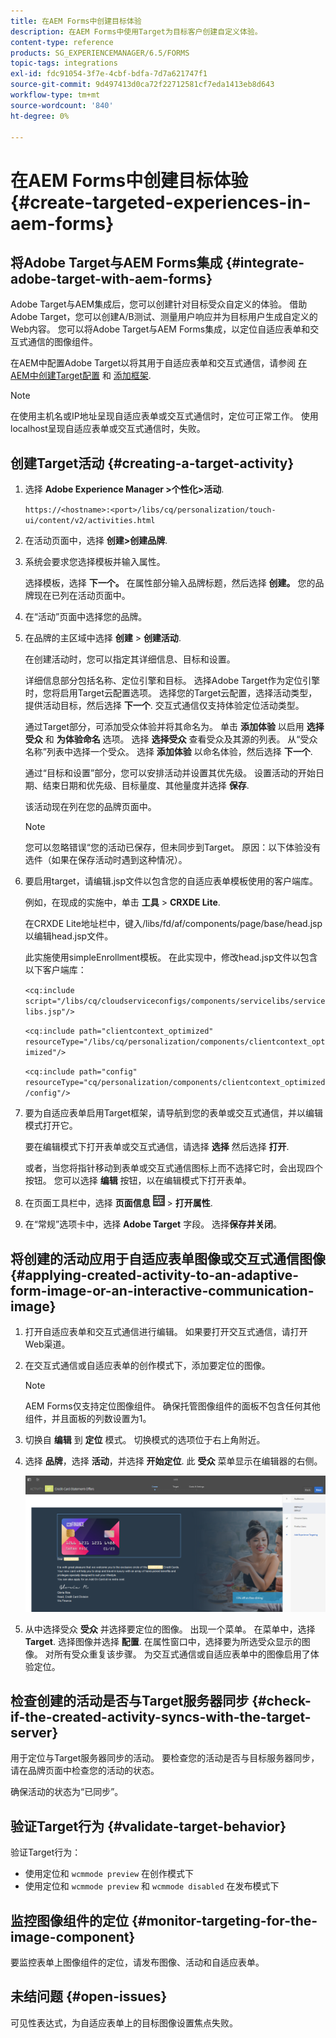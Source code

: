 ```yaml
---
title: 在AEM Forms中创建目标体验
description: 在AEM Forms中使用Target为目标客户创建自定义体验。
content-type: reference
products: SG_EXPERIENCEMANAGER/6.5/FORMS
topic-tags: integrations
exl-id: fdc91054-3f7e-4cbf-bdfa-7d7a621747f1
source-git-commit: 9d497413d0ca72f22712581cf7eda1413eb8d643
workflow-type: tm+mt
source-wordcount: '840'
ht-degree: 0%

---
```


# 在AEM Forms中创建目标体验 {#create-targeted-experiences-in-aem-forms}

## 将Adobe Target与AEM Forms集成 {#integrate-adobe-target-with-aem-forms}

Adobe Target与AEM集成后，您可以创建针对目标受众自定义的体验。 借助Adobe Target，您可以创建A/B测试、测量用户响应并为目标用户生成自定义的Web内容。 您可以将Adobe Target与AEM Forms集成，以定位自适应表单和交互式通信的图像组件。

在AEM中配置Adobe Target以将其用于自适应表单和交互式通信，请参阅 [在AEM中创建Target配置](/help/sites-administering/target.md) 和 [添加框架](/help/sites-administering/target.md).

>[!NOTE]
>
>在使用主机名或IP地址呈现自适应表单或交互式通信时，定位可正常工作。 使用localhost呈现自适应表单或交互式通信时，失败。

## 创建Target活动 {#creating-a-target-activity}

1. 选择 **Adobe Experience Manager >个性化>活动**.

   `https://<hostname>:<port>/libs/cq/personalization/touch-ui/content/v2/activities.html`

1. 在活动页面中，选择 **创建>创建品牌**.
1. 系统会要求您选择模板并输入属性。

   选择模板，选择 **下一个。** 在属性部分输入品牌标题，然后选择 **创建。**
您的品牌现在已列在活动页面中。

1. 在“活动”页面中选择您的品牌。
1. 在品牌的主区域中选择 **创建** > **创建活动**.

   在创建活动时，您可以指定其详细信息、目标和设置。

   详细信息部分包括名称、定位引擎和目标。 选择Adobe Target作为定位引擎时，您将启用Target云配置选项。 选择您的Target云配置，选择活动类型，提供活动目标，然后选择 **下一个**. 交互式通信仅支持体验定位活动类型。

   通过Target部分，可添加受众体验并将其命名为。 单击 **添加体验** 以启用 **选择受众** 和 **为体验命名** 选项。 选择 **选择受众** 查看受众及其源的列表。 从“受众名称”列表中选择一个受众。 选择 **添加体验** 以命名体验，然后选择 **下一个**.

   通过“目标和设置”部分，您可以安排活动并设置其优先级。 设置活动的开始日期、结束日期和优先级、目标量度、其他量度并选择 **保存**.

   该活动现在列在您的品牌页面中。

   >[!NOTE]
   >
   >您可以忽略错误“您的活动已保存，但未同步到Target。 原因：以下体验没有选件（如果在保存活动时遇到这种情况）。

1. 要启用target，请编辑.jsp文件以包含您的自适应表单模板使用的客户端库。

   例如，在现成的实施中，单击 **工具** >  **CRXDE Lite**.

   在CRXDE Lite地址栏中，键入/libs/fd/af/components/page/base/head.jsp以编辑head.jsp文件。

   此实施使用simpleEnrollment模板。 在此实现中，修改head.jsp文件以包含以下客户端库：

   `<cq:include script="/libs/cq/cloudserviceconfigs/components/servicelibs/servicelibs.jsp"/>`

   `<cq:include path="clientcontext_optimized" resourceType="/libs/cq/personalization/components/clientcontext_optimized"/>`

   `<cq:include path="config" resourceType="cq/personalization/components/clientcontext_optimized/config"/>`

1. 要为自适应表单启用Target框架，请导航到您的表单或交互式通信，并以编辑模式打开它。

   要在编辑模式下打开表单或交互式通信，请选择 **选择** 然后选择 **打开**.

   或者，当您将指针移动到表单或交互式通信图标上而不选择它时，会出现四个按钮。 您可以选择 **编辑** 按钮，以在编辑模式下打开表单。

1. 在页面工具栏中，选择 **页面信息** ![theme-options](assets/theme-options.png) > **打开属性**.
1. 在“常规”选项卡中，选择 **Adobe Target** 字段。 选择&#x200B;**保存并关闭**。

## 将创建的活动应用于自适应表单图像或交互式通信图像 {#applying-created-activity-to-an-adaptive-form-image-or-an-interactive-communication-image}

1. 打开自适应表单和交互式通信进行编辑。 如果要打开交互式通信，请打开Web渠道。

1. 在交互式通信或自适应表单的创作模式下，添加要定位的图像。

   >[!NOTE]
   >
   >AEM Forms仅支持定位图像组件。 确保托管图像组件的面板不包含任何其他组件，并且面板的列数设置为1。

1. 切换自 **编辑** 到 **定位** 模式。 切换模式的选项位于右上角附近。
1. 选择 **品牌**，选择 **活动**，并选择 **开始定位**. 此 **受众** 菜单显示在编辑器的右侧。

   ![定位菜单](assets/targeting-menu.png)

1. 从中选择受众 **受众** 并选择要定位的图像。 出现一个菜单。 在菜单中，选择 **Target**. 选择图像并选择 **配置**. 在属性窗口中，选择要为所选受众显示的图像。 对所有受众重复该步骤。 为交互式通信或自适应表单中的图像启用了体验定位。

## 检查创建的活动是否与Target服务器同步 {#check-if-the-created-activity-syncs-with-the-target-server}

用于定位与Target服务器同步的活动。 要检查您的活动是否与目标服务器同步，请在品牌页面中检查您的活动的状态。

确保活动的状态为“已同步”。

## 验证Target行为 {#validate-target-behavior}

验证Target行为：

* 使用定位和 `wcmmode preview` 在创作模式下
* 使用定位和 `wcmmode preview` 和 `wcmmode disabled` 在发布模式下

## 监控图像组件的定位 {#monitor-targeting-for-the-image-component}

要监控表单上图像组件的定位，请发布图像、活动和自适应表单。

## 未结问题 {#open-issues}

可见性表达式，为自适应表单上的目标图像设置焦点失败。
